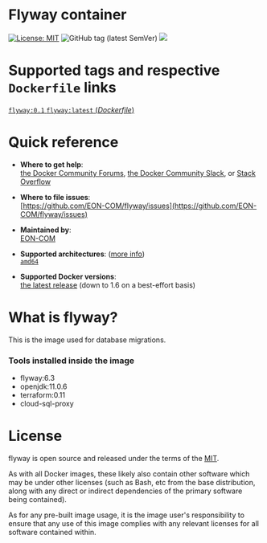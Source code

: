 # Flyway container

[![License: MIT](https://img.shields.io/badge/License-MIT-yellow.svg?color=blue)](https://opensource.org/licenses/MIT)
![GitHub tag (latest SemVer)](https://img.shields.io/github/tag/EON-COM/flyway.svg?color=blue)
[![](https://images.microbadger.com/badges/image/eoncom/flyway.svg)](https://microbadger.com/images/eoncom/flyway "Get your own image badge on microbadger.com")

# Supported tags and respective `Dockerfile` links

[`flyway:0.1` `flyway:latest` (*Dockerfile*)](https://github.com/EON-COM/flyway/blob/master/Dockerfile)


# Quick reference

-	**Where to get help**:  
	[the Docker Community Forums](https://forums.docker.com/), [the Docker Community Slack](https://blog.docker.com/2016/11/introducing-docker-community-directory-docker-community-slack/), or [Stack Overflow](https://stackoverflow.com/search?tab=newest&q=docker)

-	**Where to file issues**:  
	[https://github.com/EON-COM/flyway/issues](https://github.com/EON-COM/flyway/issues)

-	**Maintained by**:  
	[EON-COM](https://github.com/EON-COM/flyway/issues)

-	**Supported architectures**: ([more info](https://github.com/docker-library/official-images#architectures-other-than-amd64))  
	[`amd64`](https://hub.docker.com/r/eoncom/flyway/)

-	**Supported Docker versions**:  
	[the latest release](https://github.com/docker/docker-ce/releases/latest) (down to 1.6 on a best-effort basis)

# What is flyway?

This is the image used for database migrations. 

### Tools installed inside the image

- flyway:6.3
- openjdk:11.0.6
- terraform:0.11
- cloud-sql-proxy

# License

flyway is open source and released under the terms of the [MIT](https://opensource.org/licenses/MIT).

As with all Docker images, these likely also contain other software which may be under other licenses (such as Bash, etc from the base distribution, along with any direct or indirect dependencies of the primary software being contained).

As for any pre-built image usage, it is the image user's responsibility to ensure that any use of this image complies with any relevant licenses for all software contained within.
